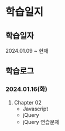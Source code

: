 # 학습일지
## 학습일자
2024.01.09 ~ 현재
## 학습로그
### 2024.01.16(화)
1. Chapter 02
    - Javascript
    - jQuery
    - jQuery 연습문제

